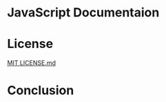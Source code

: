 # JavaScript Documentaion

# License
[MIT LICENSE.md](https://github.com/nahidhashik/git-cheatsheet-for-github/blob/main/LICENSE.md)

# Conclusion

